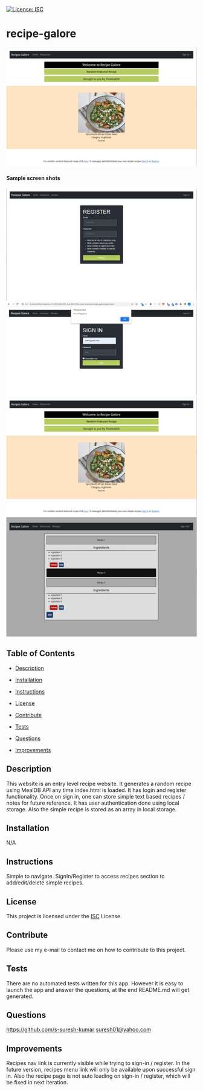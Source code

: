 [![License: ISC](https://img.shields.io/badge/License-ISC-blue.svg)](https://opensource.org/licenses/ISC)

# recipe-galore

[![Thumbnail](assets/images/screen-shot-recipe-galore.JPG)](https://s-suresh-kumar.github.io/recipe-galore/)

#### Sample screen shots
![register](./assets/images/register.JPG)
![signin](./assets/images/signin.JPG)
![index](./assets/images/screen-shot-recipe-galore.JPG)
![recipe](./assets/images/screen-shot-crud-recipe.JPG)


## Table of Contents

- [Description](#Description)

- [Installation](#Installation)

- [Instructions](#Instructions)

- [License](#License)

- [Contribute](#Contribute)

- [Tests](#Tests)

- [Questions](#Questions)

- [Improvements](#Improvements)

## Description

This website is an entry level  recipe website. It generates a random recipe using MealDB API any time index.html is loaded. It has login and register functionality. Once on sign in, one can store simple text based recipes / notes for future  reference. It has user authentication done using local storage. Also the simple recipe is stored as an array in local storage.

## Installation

N/A

## Instructions

Simple to navigate.  SignIn/Register to access recipes section to add/edit/delete simple recipes.

## License

This project is licensed under the [ISC](https://opensource.org/licenses/ISC) License.

## Contribute

Please use my e-mail to contact me on how to contribute to this project.

## Tests

There are no automated tests written for this app. However it is easy to launch the app and answer the questions, at the end README.md will get generated.

## Questions

https://github.com/s-suresh-kumar
suresh01@yahoo.com

## Improvements

Recipes nav link is currently visible while trying to sign-in / register. In the future version, recipes menu link will only be available upon successful sign in. Also the recipe page is not auto loading on sign-in / register, which will be fixed in next iteration.
